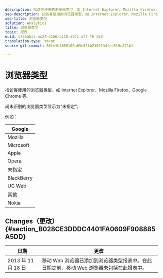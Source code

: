 ```yaml
---
description: 指访客使用的浏览器类型，如 Internet Explorer、Mozilla Firefox、Google Chrome 等。
seo-description: 指访客使用的浏览器类型，如 Internet Explorer、Mozilla Firefox、Google Chrome 等。
seo-title: 浏览器类型
solution: Analytics
title: 浏览器类型
topic: 报表
uuid: c755abst-ac24-42b6-b118-a971 af7 f6 a59
translation-type: tm+mt
source-git-commit: 86fe1b3650100a05e52fb2102134fee515c871b1

---
```



# 浏览器类型

指访客使用的浏览器类型，如 Internet Explorer、Mozilla Firefox、Google Chrome 等。

尚未识别的浏览器类型显示为“未指定”。

例如：

| Google |
|---|
| Mozilla |
| Microsoft |
| Apple |
| Opera |
| 未指定 |
| BlackBerry |
| UC Web |
| 其他 |
| Nokia |

## Changes（更改） {#section_B028CE3DDDC4401FA0609F908885A5DD}

| 日期 | 更改 |
|---|---|
| 2013 年 11 月 18 日 | 移动 Web 浏览器已添加到浏览器类型报表中。在此日期之前，移动 Web 浏览器未包括在此报表中。 |


